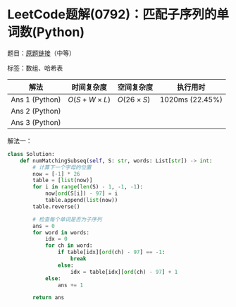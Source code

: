 # LeetCode题解(0792)：匹配子序列的单词数(Python)

题目：[原题链接](https://leetcode-cn.com/problems/number-of-matching-subsequences/)（中等）

标签：数组、哈希表

| 解法           | 时间复杂度 | 空间复杂度 | 执行用时        |
| -------------- | ---------- | ---------- | --------------- |
| Ans 1 (Python) | $O(S+W×L)$ | $O(26×S)$  | 1020ms (22.45%) |
| Ans 2 (Python) |            |            |                 |
| Ans 3 (Python) |            |            |                 |

解法一：

```python
class Solution:
    def numMatchingSubseq(self, S: str, words: List[str]) -> int:
        # 计算下一个字母的位置
        now = [-1] * 26
        table = [list(now)]
        for i in range(len(S) - 1, -1, -1):
            now[ord(S[i]) - 97] = i
            table.append(list(now))
        table.reverse()

        # 检查每个单词是否为子序列
        ans = 0
        for word in words:
            idx = 0
            for ch in word:
                if table[idx][ord(ch) - 97] == -1:
                    break
                else:
                    idx = table[idx][ord(ch) - 97] + 1
            else:
                ans += 1

        return ans
```

